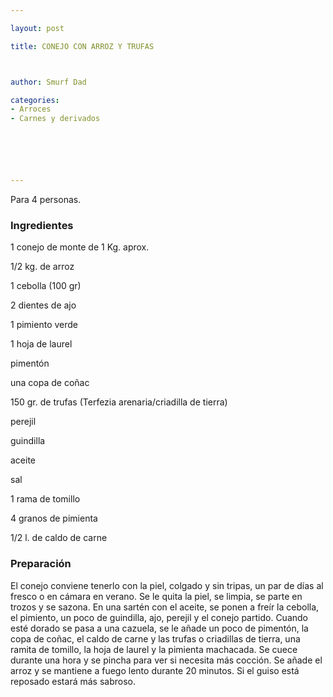 ```yaml
---

layout: post

title: CONEJO CON ARROZ Y TRUFAS



author: Smurf Dad

categories:
- Arroces
- Carnes y derivados






---
```


Para 4 personas.

<h3>Ingredientes</h3>

1 conejo de monte de 1 Kg. aprox.

1/2 kg. de arroz

1 cebolla (100 gr)

2 dientes de ajo

1 pimiento verde

1 hoja de laurel

pimentón

una copa de coñac

150 gr. de trufas (Terfezia arenaria/criadilla de tierra)

perejil

guindilla

aceite

sal

1 rama de tomillo

4 granos de pimienta

1/2 l. de caldo de carne

<h3>Preparación</h3>

El conejo conviene tenerlo con la piel, colgado y sin tripas, un par de días al fresco o en cámara en verano. Se le quita la piel, se limpia, se parte en trozos y se sazona. En una sartén con el aceite, se ponen a freír la cebolla, el pimiento, un poco de guindilla, ajo, perejil y el conejo partido. Cuando esté dorado se pasa a una cazuela, se le añade un poco de pimentón, la copa de coñac, el caldo de carne y las trufas o criadillas de tierra, una ramita de tomillo, la hoja de laurel y la pimienta machacada. Se cuece durante una hora y se pincha para ver si necesita más cocción. Se añade el arroz y se mantiene a fuego lento durante 20 minutos. Si el guiso está reposado estará más sabroso.